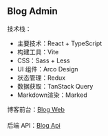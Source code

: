 ## Blog Admin

技术栈：

- 主要技术：React + TypeScript
- 构建工具：Vite
- CSS：Sass + Less
- UI 组件：Arco Design
- 状态管理：Redux
- 数据获取：TanStack Query
- Markdown渲染：Marked

博客前台：[Blog Web](https://github.com/KangodYan/blog-web)
<br/><br/>
后端 API：[Blog Api](https://github.com/KangodYan/blog-api)
